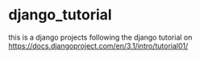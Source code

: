 # django_tutorial
this is a django projects following the django tutorial on https://docs.djangoproject.com/en/3.1/intro/tutorial01/
